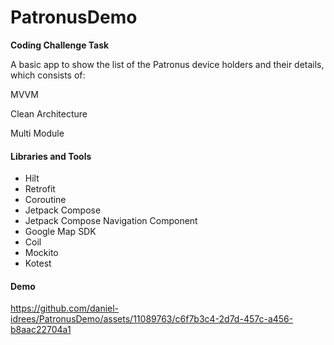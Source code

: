 # PatronusDemo
**Coding Challenge Task**

A basic app to show the list of the Patronus device holders and their details, which consists of:

MVVM

Clean Architecture

Multi Module


#### Libraries and Tools 

- Hilt 
- Retrofit
- Coroutine
- Jetpack Compose
- Jetpack Compose Navigation Component
- Google Map SDK
- Coil
- Mockito
- Kotest



#### Demo

https://github.com/daniel-idrees/PatronusDemo/assets/11089763/c6f7b3c4-2d7d-457c-a456-b8aac22704a1

